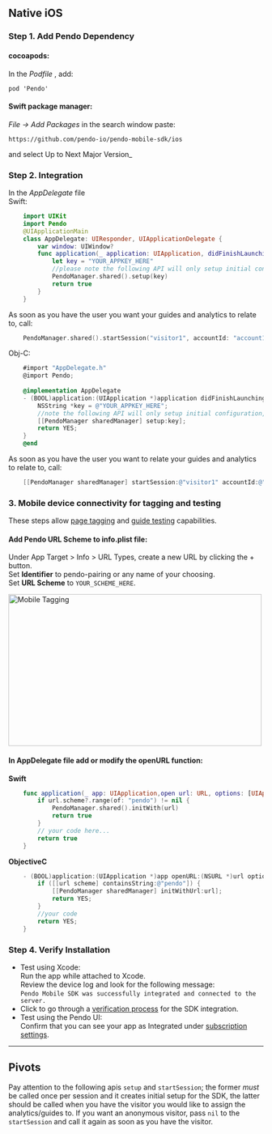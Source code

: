 ## Native iOS

### Step 1. Add Pendo Dependency
#### cocoapods:
In the _Podfile_ , add:

`pod 'Pendo'`

#### Swift package manager:
_File -> Add Packages_ in the search window paste:

`https://github.com/pendo-io/pendo-mobile-sdk/ios`

and select Up to Next Major Version_

### Step 2. Integration
In the _AppDelegate_ file <br>
Swift:

```swift
    import UIKit
    import Pendo
    @UIApplicationMain
    class AppDelegate: UIResponder, UIApplicationDelegate {
        var window: UIWindow?
        func application(_ application: UIApplication, didFinishLaunchingWithOptions launchOptions: [UIApplication.LaunchOptionsKey: Any]?) -> Bool {
            let key = "YOUR_APPKEY_HERE"
            //please note the following API will only setup initial configuration, to start collect analytics use start session
            PendoManager.shared().setup(key)
            return true
        }
    }
```
As soon as you have the user you want your guides and analytics to relate to, call:

```swift
    PendoManager.shared().startSession("visitor1", accountId: "account1", visitorData:[], accountData: [])
```

Obj-C:
```objectivec
    #import "AppDelegate.h"
    @import Pendo;    
    
    @implementation AppDelegate
    - (BOOL)application:(UIApplication *)application didFinishLaunchingWithOptions:(NSDictionary *)launchOptions {
        NSString *key = @"YOUR_APPKEY_HERE";
        //note the following API will only setup initial configuration, to start collect analytics use start session
        [[PendoManager sharedManager] setup:key];
        return YES;
    }
    @end
```

As soon as you have the user you want to relate your guides and analytics to relate to, call:

```objectivec
    [[PendoManager sharedManager] startSession:@"visitor1" accountId:@"account1" visitorData:@{} accountData:@{}];
```

### 3. Mobile device connectivity for tagging and testing
These steps allow <a href="https://support.pendo.io/hc/en-us/articles/360033609651-Tagging-Mobile-Pages#HowtoTagaPage" target="_blank">page tagging</a>
and <a href="https://support.pendo.io/hc/en-us/articles/360033487792-Creating-a-Mobile-Guide#test-guide-on-device-0-6" target="_blank">guide testing</a> capabilities.

#### Add Pendo URL Scheme to **info.plist** file:

   Under App Target > Info > URL Types, create a new URL by clicking the + button.  
   Set **Identifier** to pendo-pairing or any name of your choosing.  
   Set **URL Scheme** to `YOUR_SCHEME_HERE`.

<img src="https://user-images.githubusercontent.com/56674958/144723345-15c54098-28db-414c-90da-ef4a5256ae6a.png" width="500" height="300" alt="Mobile Tagging">

#### In AppDelegate file add or modify the **openURL** function:
**Swift**
```swift
    func application(_ app: UIApplication,open url: URL, options: [UIApplication.OpenURLOptionsKey : Any] = [:]) -> Bool {
        if url.scheme?.range(of: "pendo") != nil {
            PendoManager.shared().initWith(url)
            return true
        }
        // your code here...
        return true
    }
```
**ObjectiveC**
```objectivec
    - (BOOL)application:(UIApplication *)app openURL:(NSURL *)url options:(NSDictionary<UIApplicationOpenURLOptionsKey,id> *)options{
        if ([[url scheme] containsString:@"pendo"]) {
            [[PendoManager sharedManager] initWithUrl:url];
            return YES;
        }
        //your code
        return YES;
    }
```
### Step 4. Verify Installation

* Test using Xcode:  
  Run the app while attached to Xcode.  
  Review the device log and look for the following message:  
  `Pendo Mobile SDK was successfully integrated and connected to the server.`
* Click to go through a <a href="#" data-start-verification>verification process</a> for the SDK integration.
* Test using the Pendo UI:  
  Confirm that you can see your app as Integrated under <a href="https://app.pendo.io/admin" target="_blank">subscription settings</a>.

-------------

## Pivots
Pay attention to the following apis ``` setup ``` and ```startSession```; the former *must* be called once per session and it creates initial setup for the SDK, the latter should be called when you have the visitor you would like to assign the analytics/guides to. If you want an anonymous visitor, pass ```nil``` to the ```startSession``` and call it again as soon as you have the visitor. 


